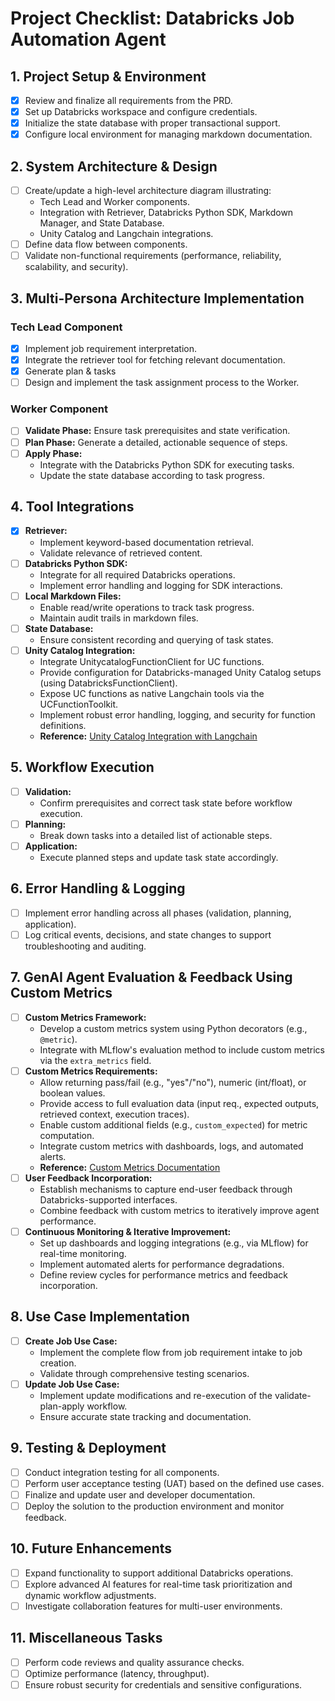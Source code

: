 # Project Checklist: Databricks Job Automation Agent

## 1. Project Setup & Environment
- [x] Review and finalize all requirements from the PRD.
- [x] Set up Databricks workspace and configure credentials.
- [x] Initialize the state database with proper transactional support.
- [x] Configure local environment for managing markdown documentation.

## 2. System Architecture & Design
- [ ] Create/update a high-level architecture diagram illustrating:
  - Tech Lead and Worker components.
  - Integration with Retriever, Databricks Python SDK, Markdown Manager, and State Database.
  - Unity Catalog and Langchain integrations.
- [ ] Define data flow between components.
- [ ] Validate non-functional requirements (performance, reliability, scalability, and security).

## 3. Multi-Persona Architecture Implementation
### Tech Lead Component
- [x] Implement job requirement interpretation.
- [x] Integrate the retriever tool for fetching relevant documentation.
- [x] Generate plan & tasks
- [ ] Design and implement the task assignment process to the Worker.

### Worker Component
- [ ] **Validate Phase:** Ensure task prerequisites and state verification.
- [ ] **Plan Phase:** Generate a detailed, actionable sequence of steps.
- [ ] **Apply Phase:** 
  - Integrate with the Databricks Python SDK for executing tasks.
  - Update the state database according to task progress.

## 4. Tool Integrations
- [x] **Retriever:**
  - Implement keyword-based documentation retrieval.
  - Validate relevance of retrieved content.
- [ ] **Databricks Python SDK:**
  - Integrate for all required Databricks operations.
  - Implement error handling and logging for SDK interactions.
- [ ] **Local Markdown Files:**
  - Enable read/write operations to track task progress.
  - Maintain audit trails in markdown files.
- [ ] **State Database:**
  - Ensure consistent recording and querying of task states.
- [ ] **Unity Catalog Integration:**
  - Integrate UnitycatalogFunctionClient for UC functions.
  - Provide configuration for Databricks-managed Unity Catalog setups (using DatabricksFunctionClient).
  - Expose UC functions as native Langchain tools via the UCFunctionToolkit.
  - Implement robust error handling, logging, and security for function definitions.
  - **Reference:** [Unity Catalog Integration with Langchain](https://github.com/unitycatalog/unitycatalog/tree/main/ai/integrations/langchain)

## 5. Workflow Execution
- [ ] **Validation:**  
  - Confirm prerequisites and correct task state before workflow execution.
- [ ] **Planning:**  
  - Break down tasks into a detailed list of actionable steps.
- [ ] **Application:**  
  - Execute planned steps and update task state accordingly.

## 6. Error Handling & Logging
- [ ] Implement error handling across all phases (validation, planning, application).
- [ ] Log critical events, decisions, and state changes to support troubleshooting and auditing.

## 7. GenAI Agent Evaluation & Feedback Using Custom Metrics
- [ ] **Custom Metrics Framework:**
  - Develop a custom metrics system using Python decorators (e.g., `@metric`).
  - Integrate with MLflow's evaluation method to include custom metrics via the `extra_metrics` field.
- [ ] **Custom Metrics Requirements:**
  - Allow returning pass/fail (e.g., "yes"/"no"), numeric (int/float), or boolean values.
  - Provide access to full evaluation data (input req., expected outputs, retrieved context, execution traces).
  - Enable custom additional fields (e.g., `custom_expected`) for metric computation.
  - Integrate custom metrics with dashboards, logs, and automated alerts.
  - **Reference:** [Custom Metrics Documentation](https://docs.databricks.com/en/generative-ai/agent-evaluation/custom-metrics.html)
- [ ] **User Feedback Incorporation:**
  - Establish mechanisms to capture end-user feedback through Databricks-supported interfaces.
  - Combine feedback with custom metrics to iteratively improve agent performance.
- [ ] **Continuous Monitoring & Iterative Improvement:**
  - Set up dashboards and logging integrations (e.g., via MLflow) for real-time monitoring.
  - Implement automated alerts for performance degradations.
  - Define review cycles for performance metrics and feedback incorporation.

## 8. Use Case Implementation
- [ ] **Create Job Use Case:**
  - Implement the complete flow from job requirement intake to job creation.
  - Validate through comprehensive testing scenarios.
- [ ] **Update Job Use Case:**
  - Implement update modifications and re-execution of the validate-plan-apply workflow.
  - Ensure accurate state tracking and documentation.

## 9. Testing & Deployment
- [ ] Conduct integration testing for all components.
- [ ] Perform user acceptance testing (UAT) based on the defined use cases.
- [ ] Finalize and update user and developer documentation.
- [ ] Deploy the solution to the production environment and monitor feedback.

## 10. Future Enhancements
- [ ] Expand functionality to support additional Databricks operations.
- [ ] Explore advanced AI features for real-time task prioritization and dynamic workflow adjustments.
- [ ] Investigate collaboration features for multi-user environments.

## 11. Miscellaneous Tasks
- [ ] Perform code reviews and quality assurance checks.
- [ ] Optimize performance (latency, throughput).
- [ ] Ensure robust security for credentials and sensitive configurations. 